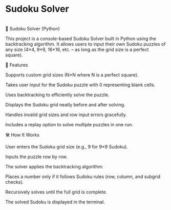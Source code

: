 # Sudoku Solver
<br>
🧩 Sudoku Solver (Python)

This project is a console-based Sudoku Solver built in Python using the backtracking algorithm.
It allows users to input their own Sudoku puzzles of any size (4×4, 9×9, 16×16, etc. – as long as the grid size is a perfect square).

🔹 Features

Supports custom grid sizes (N×N where N is a perfect square).

Takes user input for the Sudoku puzzle with 0 representing blank cells.

Uses backtracking to efficiently solve the puzzle.

Displays the Sudoku grid neatly before and after solving.

Handles invalid grid sizes and row input errors gracefully.

Includes a replay option to solve multiple puzzles in one run.

🛠️ How It Works

User enters the Sudoku grid size (e.g., 9 for 9×9 Sudoku).

Inputs the puzzle row by row.

The solver applies the backtracking algorithm:

Places a number only if it follows Sudoku rules (row, column, and subgrid checks).

Recursively solves until the full grid is complete.

The solved Sudoku is displayed in the terminal.
